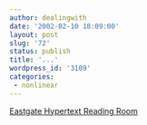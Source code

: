 ```yaml
---
author: dealingwith
date: '2002-02-10 18:09:00'
layout: post
slug: '72'
status: publish
title: '...'
wordpress_id: '3109'
categories:
 - nonlinear
---
```


[Eastgate Hypertext Reading Room][1]


   [1]: http://www.eastgate.com/ReadingRoom.html

   

